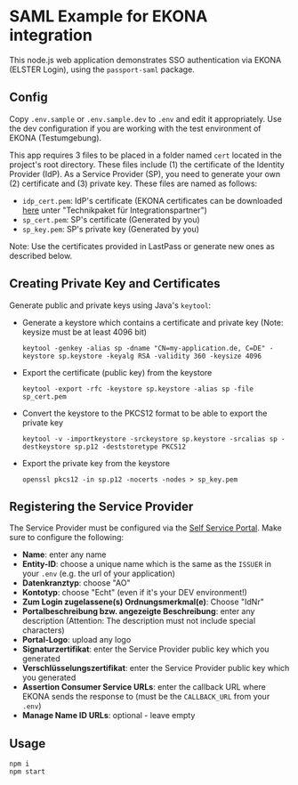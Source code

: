 # SAML Example for EKONA integration

This node.js web application demonstrates SSO authentication via EKONA (ELSTER Login), using the `passport-saml` package.

## Config

Copy `.env.sample` or `.env.sample.dev` to `.env` and edit it appropriately. Use the dev configuration if you are working with the test environment of EKONA (Testumgebung).

This app requires 3 files to be placed in a folder named `cert` located in the project's root directory. These files include (1) the certificate of the Identity Provider (IdP). As a Service Provider (SP), you need to generate your own (2) certificate and (3) private key.
These files are named as follows:

- `idp_cert.pem`: IdP's certificate (EKONA certificates can be downloaded [here](https://service.mein-unternehmensportal.de/dokumente) unter "Technikpaket für Integrationspartner")
- `sp_cert.pem`: SP's certificate (Generated by you)
- `sp_key.pem`: SP's private key (Generated by you)

Note: Use the certificates provided in LastPass or generate new ones as described below.

## Creating Private Key and Certificates

Generate public and private keys using Java's `keytool`:

- Generate a keystore which contains a certificate and private key (Note: keysize must be at least 4096 bit)
    ```
    keytool -genkey -alias sp -dname "CN=my-application.de, C=DE" -keystore sp.keystore -keyalg RSA -validity 360 -keysize 4096
    ```
- Export the certificate (public key) from the keystore
    ```
    keytool -export -rfc -keystore sp.keystore -alias sp -file sp_cert.pem
    ```
- Convert the keystore to the PKCS12 format to be able to export the private key
    ```
    keytool -v -importkeystore -srckeystore sp.keystore -srcalias sp -destkeystore sp.p12 -deststoretype PKCS12
    ```
- Export the private key from the keystore
    ```
    openssl pkcs12 -in sp.p12 -nocerts -nodes > sp_key.pem
    ```

## Registering the Service Provider

The Service Provider must be configured via the [Self Service Portal](https://service.mein-unternehmensportal.de/). Make sure to configure the following:

- **Name**: enter any name
- **Entity-ID**: choose a unique name which is the same as the `ISSUER` in your `.env` (e.g. the url of your application)
- **Datenkranztyp**: choose "AO"
- **Kontotyp**: choose "Echt" (even if it's your DEV environment!)
- **Zum Login zugelassene(s) Ordnungsmerkmal(e)**: Choose "IdNr"
- **Portalbeschreibung bzw. angezeigte Beschreibung**: enter any description (Attention: The description must not include special characters) 
- **Portal-Logo**: upload any logo
- **Signaturzertifikat**: enter the Service Provider public key which you generated
- **Verschlüsselungszertifikat**: enter the Service Provider public key which you generated
- **Assertion Consumer Service URLs**: enter the callback URL where EKONA sends the response to (must be the `CALLBACK_URL` from your `.env`)
- **Manage Name ID URLs**: optional - leave empty

## Usage

```
npm i
npm start
```

